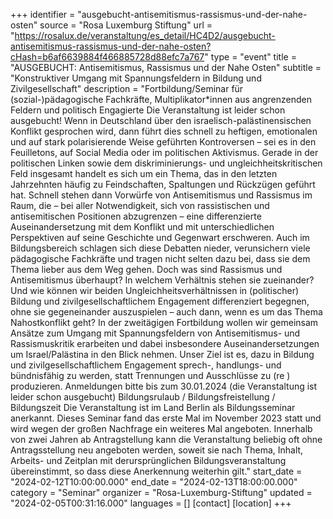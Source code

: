 +++
identifier = "ausgebucht-antisemitismus-rassismus-und-der-nahe-osten"
source = "Rosa Luxemburg Stiftung"
url = "https://rosalux.de/veranstaltung/es_detail/HC4D2/ausgebucht-antisemitismus-rassismus-und-der-nahe-osten?cHash=b6af6639884f466885728d88efc7a767"
type = "event"
title = "AUSGEBUCHT: Antisemitismus, Rassismus und der Nahe Osten"
subtitle = "Konstruktiver Umgang mit Spannungsfeldern in Bildung und Zivilgesellschaft"
description = "Fortbildung/Seminar für (sozial-)pädagogische Fachkräfte, Multiplikator*innen aus angrenzenden Feldern und politisch Engagierte
Die Veranstaltung ist leider schon ausgebucht!
Wenn in Deutschland über den israelisch-palästinensischen Konflikt gesprochen wird, dann führt dies schnell zu heftigen, emotionalen und auf stark polarisierende Weise geführten Kontroversen – sei es in den Feuilletons, auf Social Media oder im politischen Aktivismus. Gerade in der politischen Linken sowie dem diskriminierungs- und ungleichheitskritischen Feld insgesamt handelt es sich um ein Thema, das in den letzten Jahrzehnten häufig zu Feindschaften, Spaltungen und Rückzügen geführt hat. 
Schnell stehen dann Vorwürfe von Antisemitismus und Rassismus im Raum, die – bei aller Notwendigkeit, sich von rassistischen und antisemitischen Positionen abzugrenzen – eine differenzierte Auseinandersetzung mit dem Konflikt und mit unterschiedlichen Perspektiven auf seine Geschichte und Gegenwart erschweren. Auch im Bildungsbereich schlagen sich diese Debatten nieder, verunsichern viele pädagogische Fachkräfte und tragen nicht selten dazu bei, dass sie dem Thema lieber aus dem Weg gehen.
Doch was sind Rassismus und Antisemitismus überhaupt? In welchem Verhältnis stehen sie zueinander? Und wie können wir beiden Ungleichheitsverhältnissen in (politischer) Bildung und zivilgesellschaftlichem Engagement differenziert begegnen, ohne sie gegeneinander auszuspielen – auch dann, wenn es um das Thema Nahostkonflikt geht?
In der zweitägigen Fortbildung wollen wir gemeinsam Ansätze zum Umgang mit Spannungsfeldern von Antisemitismus- und Rassismuskritik erarbeiten und dabei insbesondere Auseinandersetzungen um Israel/Palästina in den Blick nehmen. Unser Ziel ist es, dazu in Bildung und zivilgesellschaftlichem Engagement sprech-, handlungs- und bündnisfähig zu werden, statt Trennungen und Ausschlüsse zu (re ) produzieren.
Anmeldungen bitte bis zum 30.01.2024 (die Veranstaltung ist leider schon ausgebucht)
Bildungsrulaub / Bildungsfreistellung / Bildungszeit Die Veranstaltung ist im Land Berlin als Bildungsseminar anerkannt. Dieses Seminar fand das erste Mal im November 2023 statt und wird wegen der großen Nachfrage ein weiteres Mal angeboten. Innerhalb von zwei Jahren ab Antragstellung kann die Veranstaltung beliebig oft ohne Antragsstellung neu angeboten werden, soweit sie nach Thema, Inhalt, Arbeits- und Zeitplan mit derursprünglichen Bildungsveranstaltung übereinstimmt, so dass diese Anerkennung weiterhin gilt."
start_date = "2024-02-12T10:00:00.000"
end_date = "2024-02-13T18:00:00.000"
category = "Seminar"
organizer = "Rosa-Luxemburg-Stiftung"
updated = "2024-02-05T00:31:16.000"
languages = []
[contact]
[location]
+++
